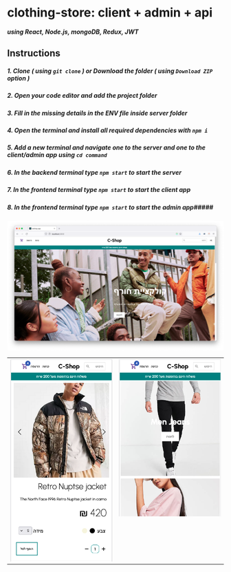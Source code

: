 # clothing-store: client + admin + api

***using React, Node.js, mongoDB, Redux, JWT***

## Instructions
##### 1. Clone ***( using `git clone` )*** or Download the folder ***( using ***`Download ZIP`*** option )*** #####
##### 2. Open your code editor and add the project folder #####
##### 3. Fill in the missing details in the ENV file inside server folder #####
##### 4. Open the terminal and install all required dependencies with ***`npm i`*** #####
##### 5. Add a new terminal and navigate one to the server and one to the client/admin app using ***`cd command`*** #####
##### 6. In the backend terminal type ***`npm start`*** to start the server #####
##### 7. In the frontend terminal type ***`npm start`*** to start the client app #####
##### 8. In the frontend terminal type ***`npm start`*** to start the admin app#####

<img src="screenshots/Screen Shot 2022-01-23 at 1.54.55.png" >
<table>

  <tr>
    <td valign="top"><img src="screenshots/Screen Shot 2022-01-23 at 1.59.41.png" ></td>
    <td valign="top"><img src="screenshots/Screen Shot 2022-01-23 at 1.59.02.png" ></td>

  </tr>
 </table>


